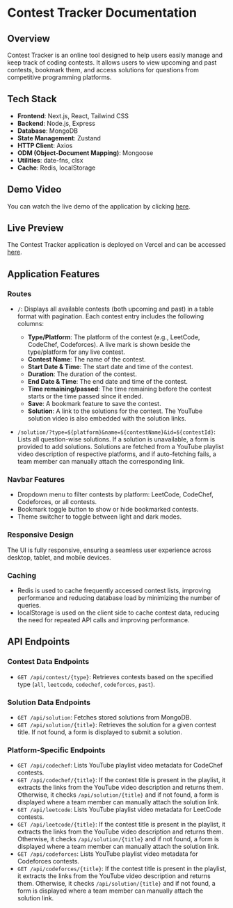 # Contest Tracker Documentation

## Overview
Contest Tracker is an online tool designed to help users easily manage and keep track of coding contests. It allows users to view upcoming and past contests, bookmark them, and access solutions for questions from competitive programming platforms.

## Tech Stack
- **Frontend**: Next.js, React, Tailwind CSS
- **Backend**: Node.js, Express
- **Database**: MongoDB
- **State Management**: Zustand
- **HTTP Client**: Axios
- **ODM (Object-Document Mapping)**: Mongoose
- **Utilities**: date-fns, clsx
- **Cache**: Redis, localStorage

## Demo Video

You can watch the live demo of the application by clicking [here](https://www.loom.com/share/71d3203053d041ddbec9bc8c7aa87ac9?sid=b98d7396-dbe5-427b-b279-591605b109c8).

## Live Preview

The Contest Tracker application is deployed on Vercel and can be accessed [here](https://contest-tracker-hub.vercel.app).

## Application Features

### Routes
- `/`: Displays all available contests (both upcoming and past) in a table format with pagination. Each contest entry includes the following columns:
  - **Type/Platform**: The platform of the contest (e.g., LeetCode, CodeChef, Codeforces). A live mark is shown beside the type/platform for any live contest.
  - **Contest Name**: The name of the contest.
  - **Start Date & Time**: The start date and time of the contest.
  - **Duration**: The duration of the contest.
  - **End Date & Time**: The end date and time of the contest.
  - **Time remaining/passed**: The time remaining before the contest starts or the time passed since it ended.
  - **Save**: A bookmark feature to save the contest.
  - **Solution**: A link to the solutions for the contest. The YouTube solution video is also embedded with the solution links.

- `/solution/?type=${platform}&name=${contestName}&id=${contestId}`: Lists all question-wise solutions. If a solution is unavailable, a form is provided to add solutions. Solutions are fetched from a YouTube playlist video description of respective platforms, and if auto-fetching fails, a team member can manually attach the corresponding link.

### Navbar Features
- Dropdown menu to filter contests by platform: LeetCode, CodeChef, Codeforces, or all contests.
- Bookmark toggle button to show or hide bookmarked contests.
- Theme switcher to toggle between light and dark modes.

### Responsive Design
The UI is fully responsive, ensuring a seamless user experience across desktop, tablet, and mobile devices.

### Caching
- Redis is used to cache frequently accessed contest lists, improving performance and reducing database load by minimizing the number of queries.
- localStorage is used on the client side to cache contest data, reducing the need for repeated API calls and improving performance.

## API Endpoints

### Contest Data Endpoints
- `GET /api/contest/{type}`: Retrieves contests based on the specified type (`all`, `leetcode`, `codechef`, `codeforces`, `past`).

### Solution Data Endpoints
- `GET /api/solution`: Fetches stored solutions from MongoDB.
- `GET /api/solution/{title}`: Retrieves the solution for a given contest title. If not found, a form is displayed to submit a solution.

### Platform-Specific Endpoints
- `GET /api/codechef`: Lists YouTube playlist video metadata for CodeChef contests.
- `GET /api/codechef/{title}`: If the contest title is present in the playlist, it extracts the links from the YouTube video description and returns them. Otherwise, it checks `/api/solution/{title}` and if not found, a form is displayed where a team member can manually attach the solution link.
- `GET /api/leetcode`: Lists YouTube playlist video metadata for LeetCode contests.
- `GET /api/leetcode/{title}`: If the contest title is present in the playlist, it extracts the links from the YouTube video description and returns them. Otherwise, it checks `/api/solution/{title}` and if not found, a form is displayed where a team member can manually attach the solution link.
- `GET /api/codeforces`: Lists YouTube playlist video metadata for Codeforces contests.
- `GET /api/codeforces/{title}`: If the contest title is present in the playlist, it extracts the links from the YouTube video description and returns them. Otherwise, it checks `/api/solution/{title}` and if not found, a form is displayed where a team member can manually attach the solution link.